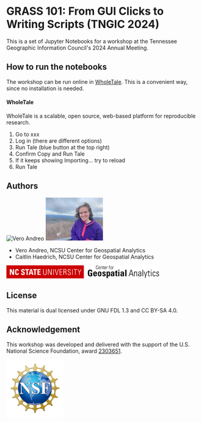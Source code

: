 # GRASS 101: From GUI Clicks to Writing Scripts (TNGIC 2024)

This is a set of Jupyter Notebooks for a workshop at the Tennessee Geographic Information Council's 2024 Annual Meeting.

## How to run the notebooks
The workshop can be run online in [WholeTale](https://wholetale.org/). This is a convenient way, since no installation is needed.

#### WholeTale
WholeTale is a scalable, open source, web-based platform for reproducible research.

1. Go to xxx
2. Log in (there are different options)
3. Run Tale (blue button at the top right)
4. Confirm Copy and Run Tale
5. If it keeps showing Importing... try to reload
6. Run Tale

## Authors
<p float="left">
<img src="img/Vero_Andreo.jpg" title="Vero Andreo" width=150>
<img src="img/Caitlin_Haedrich.jpg" title="Caitlin Haedrich" width=150>
</p>

* Vero Andreo, NCSU Center for Geospatial Analytics
* Caitlin Haedrich, NCSU Center for Geospatial Analytics

<img src="img/ncsu_cga.png" title="Center for Geospatial Analytics at NC State" width=400>

## License

This material is dual licensed under GNU FDL 1.3 and CC BY-SA 4.0.

## Acknowledgement
This workshop was developed and delivered with the support of the U.S. National Science Foundation, award [2303651](https://www.nsf.gov/awardsearch/showAward?AWD_ID=2303651).

<img src="img/NSF_logo.png" title="NSF" width=150>